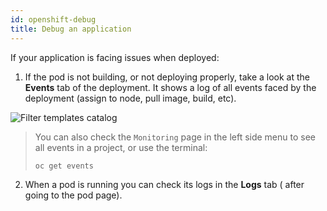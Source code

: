 ```yaml
---
id: openshift-debug
title: Debug an application
---
```


If your application is facing issues when deployed:

1. If the pod is not building, or not deploying properly, take a look at the **Events** tab of the deployment. It shows a log of all events faced by the deployment (assign to node, pull image, build, etc).

<img src="/dsri-documentation/img/screenshot_debug_event.png" alt="Filter templates catalog" style="max-width: 100%; max-height: 100%;" />

> You can also check the `Monitoring` page in the left side menu to see all events in a project, or use the terminal:
>
> ```bash
> oc get events
> ```

2. When a pod is running you can check its logs in the **Logs** tab ( after going to the pod page).